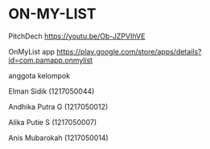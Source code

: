 # ON-MY-LIST

PitchDech https://youtu.be/Ob-JZPVIhVE





OnMyList app  https://play.google.com/store/apps/details?id=com.pamapp.onmylist


anggota kelompok

Elman Sidik (1217050044)

Andhika Putra G (1217050012)

Alika Putie S (1217050007)

Anis Mubarokah (1217050014)

